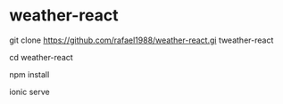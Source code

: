 # weather-react

git clone https://github.com/rafael1988/weather-react.gi tweather-react

cd weather-react

npm install

ionic serve

